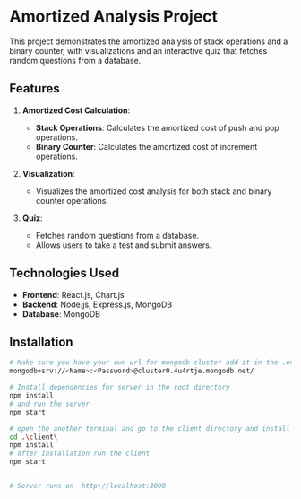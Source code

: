 # Amortized Analysis Project

This project demonstrates the amortized analysis of stack operations and a binary counter, with visualizations and an interactive quiz that fetches random questions from a database.

## Features

1. **Amortized Cost Calculation**:
   - **Stack Operations**: Calculates the amortized cost of push and pop operations.
   - **Binary Counter**: Calculates the amortized cost of increment operations.

2. **Visualization**:
   - Visualizes the amortized cost analysis for both stack and binary counter operations.

3. **Quiz**:
   - Fetches random questions from a database.
   - Allows users to take a test and submit answers.

## Technologies Used

- **Frontend**: React.js, Chart.js
- **Backend**: Node.js, Express.js, MongoDB
- **Database**: MongoDB

## Installation

```bash
# Make sure you have your own url for mongodb cluster add it in the .env file to store data in your databases for Ex-
mongodb+srv://<Name>:<Password>@cluster0.4u4rtje.mongodb.net/

# Install dependencies for server in the root directory
npm install
# and run the server
npm start

# open the another terminal and go to the client directory and install the dependencies for client
cd .\client\
npm install
# after installation run the client
npm start


# Server runs on  http://localhost:3000
```
